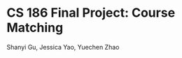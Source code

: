 CS 186 Final Project: Course Matching
=====================================

Shanyi Gu, Jessica Yao, Yuechen Zhao